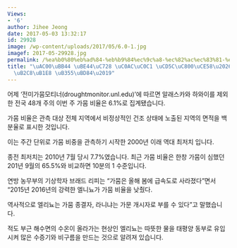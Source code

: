 ```yaml
---
Views:
- '6'
author: Jihee Jeong
date: 2017-05-03 13:32:17
id: 29928
image: /wp-content/uploads/2017/05/6.0-1.jpg
imagef: 2017-05-29928.jpg
permalink: /%ea%b0%80%eb%ad%84-%eb%b9%84%ec%9c%a8-%ec%82%ac%ec%83%81-%ec%b5%9c%ec%a0%80%ec%b9%98%ec%97%98%eb%8b%88%eb%87%a8-%eb%8d%95%eb%b6%84/
title: "\uAC00\uBB44 \uBE44\uC728 \uC0AC\uC0C1 \uCD5C\uC800\uCE58\u2026\u2019\uC5D8\
  \uB2C8\uB1E8 \uB355\uBD84\u2019"
---
```


어제 ‘전미가뭄모티너(droughtmonitor.unl.edu)’에 따르면 알래스카와 하와이를 제외한 전국 48개 주의 이번 주 가뭄 비율은 6.1%로 집계됐습니다.

가뭄 비율은 관측 대상 전체 지역에서 비정상적인 건조 상태에 노출된 지역의 면적을 백분율로 표시한 것입니다.

이는 주간 단위로 가뭄 비중을 관측하기 시작한 2000년 이래 역대 최저치 입니다.

종전 최저치는 2010년 7월 당시 7.7%였습니다. 최근 가뭄 비율은 한창 가뭄이 심했던 201년 9월의 65.5%와 비교하면 10분의 1 수준입니다.

연방 농무부의 기상학자 브래드 리피는 “가뭄은 올해 봄에 급속도로 사라졌다”면서 “2015년 2016년의 강력한 엘니뇨가 가뭄 비율을 낮췄다.

역사적으로 엘리뇨는 가뭄 종결자, 라니냐는 가문 개시자로 부를 수 있다”고 말했습니다.

적도 부근 해수면의 수온이 올라가는 현상인 엘리뇨는 따뜻한 물을 태평양 동부로 유입시켜 많은 수증기와 비구름을 만드는 것으로 알려져 있습니다.

&nbsp;